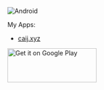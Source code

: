 ![Android](https://img.shields.io/badge/Android-%2335495e.svg?style=for-the-badge&logo=Android&logoColor=%FF35D06D)

My Apps:
* [caij.xyz](https://apps.caij.xyz)  


<a href='https://play.google.com/store/search?q=pub:Caij&c=apps'><img alt='Get it on Google Play' src='https://play.google.com/intl/en_us/badges/images/generic/en_badge_web_generic.png' width=200 height=77/></a>

<br>
